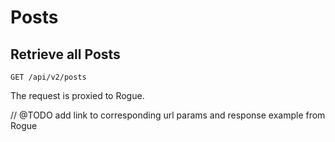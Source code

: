 # Posts

## Retrieve all Posts

```
GET /api/v2/posts
```

The request is proxied to Rogue.

// @TODO add link to corresponding url params and response example from Rogue
